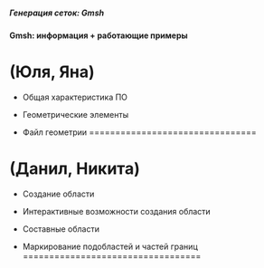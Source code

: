 ##### Генерация сеток: Gmsh

**Gmsh: информация + работающие примеры**

(Юля, Яна)
================================
* Общая характеристика ПО

* Геометрические элементы

* Файл геометрии
================================

(Данил, Никита)
=================================
* Создание области 

* Интерактивные возможности создания области

* Составные области

* Маркирование подобластей и частей границ
==================================
